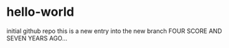 # hello-world
initial github repo
this is a new entry into the new branch 
FOUR SCORE AND SEVEN YEARS AGO...
